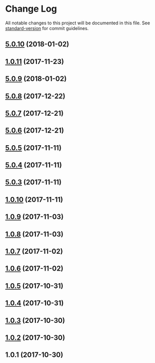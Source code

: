 # Change Log

All notable changes to this project will be documented in this file. See [standard-version](https://github.com/conventional-changelog/standard-version) for commit guidelines.

<a name="5.0.10"></a>
## [5.0.10](https://github.com/raptorbox/raptor-broker/compare/v5.0.9...v5.0.10) (2018-01-02)



<a name="1.0.11"></a>
## [1.0.11](https://github.com/raptorbox/raptor-broker/compare/v5.0.5...v1.0.11) (2017-11-23)



<a name="5.0.9"></a>
## [5.0.9](https://github.com/raptorbox/raptor-broker/compare/v5.0.8...v5.0.9) (2018-01-02)



<a name="5.0.8"></a>
## [5.0.8](https://github.com/raptorbox/raptor-broker/compare/v5.0.7...v5.0.8) (2017-12-22)



<a name="5.0.7"></a>
## [5.0.7](https://github.com/raptorbox/raptor-broker/compare/v5.0.6...v5.0.7) (2017-12-21)



<a name="5.0.6"></a>
## [5.0.6](https://github.com/raptorbox/raptor-broker/compare/v5.0.5...v5.0.6) (2017-12-21)



<a name="5.0.5"></a>
## [5.0.5](https://github.com/raptorbox/raptor-broker/compare/v5.0.4...v5.0.5) (2017-11-11)



<a name="5.0.4"></a>
## [5.0.4](https://github.com/raptorbox/raptor-broker/compare/v5.0.3...v5.0.4) (2017-11-11)



<a name="5.0.3"></a>
## [5.0.3](https://github.com/raptorbox/raptor-broker/compare/v5.0.2...v5.0.3) (2017-11-11)



<a name="1.0.10"></a>
## [1.0.10](https://github.com/raptorbox/raptor-broker/compare/v5.0.1...v1.0.10) (2017-11-11)



<a name="1.0.9"></a>
## [1.0.9](https://github.com/raptorbox/raptor-broker/compare/v1.0.8...v1.0.9) (2017-11-03)



<a name="1.0.8"></a>
## [1.0.8](https://github.com/raptorbox/raptor-broker/compare/v1.0.7...v1.0.8) (2017-11-03)



<a name="1.0.7"></a>
## [1.0.7](https://github.com/raptorbox/raptor-broker/compare/v1.0.6...v1.0.7) (2017-11-02)



<a name="1.0.6"></a>
## [1.0.6](https://github.com/raptorbox/raptor-broker/compare/v1.0.5...v1.0.6) (2017-11-02)



<a name="1.0.5"></a>
## [1.0.5](https://github.com/muka/raptor-broker/compare/v1.0.4...v1.0.5) (2017-10-31)



<a name="1.0.4"></a>
## [1.0.4](https://github.com/muka/raptor-broker/compare/v1.0.3...v1.0.4) (2017-10-31)



<a name="1.0.3"></a>
## [1.0.3](https://github.com/muka/raptor-broker/compare/v1.0.2...v1.0.3) (2017-10-30)



<a name="1.0.2"></a>
## [1.0.2](https://github.com/muka/raptor-broker/compare/v1.0.1...v1.0.2) (2017-10-30)



<a name="1.0.1"></a>
## 1.0.1 (2017-10-30)
